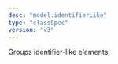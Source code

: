 ```yaml
---
desc: "model.identifierLike"
type: "classSpec"
version: "v3"
---
```


Groups identifier-like elements.